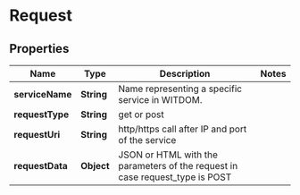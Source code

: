 
# Request

## Properties
Name | Type | Description | Notes
------------ | ------------- | ------------- | -------------
**serviceName** | **String** | Name representing a specific service in WITDOM. | 
**requestType** | **String** | get or post | 
**requestUri** | **String** | http/https call after IP and port of the service | 
**requestData** | **Object** | JSON or HTML with the parameters of the request in case request_type is POST | 



